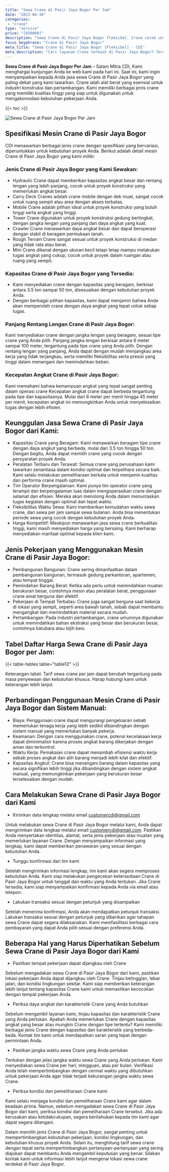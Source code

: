 ```yaml
---
title: "Sewa Crane di Pasir Jaya Bogor Per Jam"
date: "2023-04-18"
categories:
 - "crane"
type: "service"
price: "[650000]"
description: "Sewa Crane di Pasir Jaya Bogor fleksibel. Crane cocok untuk mendukung proyek sebagai peralatan angkat yang optimal. Konsultasi gratis sekarang."
focus_keyphrase: "Crane di Pasir Jaya Bogor"
meta_title: "Sewa Crane di Pasir Jaya Bogor [Fleksibel] - CDI"
meta_description: "Cari layanan Crane terbaik di Pasir Jaya Bogor? Tersedia Crane berkualitas untuk pengangkatan berat. Dapatkan penawaran sekarang."
---
```


**Sewa Crane di Pasir Jaya Bogor Per Jam** – Salam Mitra CDI, Kami menghargai kunjungan Anda ke web kami pada hari ini. Saat ini, kami ingin menyampaikan kepada Anda jasa sewa Crane di Pasir Jaya Bogor yang paling dekat yang kami tawarkan. Crane ialah alat berat yang esensial untuk industri konstruksi dan pertambangan. Kami memiliki berbagai jenis crane yang memiliki kualitas tinggi yang siap untuk digunakan untuk mengakomodasi kebutuhan pekerjaan Anda.

{{< toc >}}

![Sewa Crane di Pasir Jaya Bogor Per Jam](/images/crane/crane-08.jpg)

## Spesifikasi Mesin Crane di Pasir Jaya Bogor

CDI menawarkan berbagai jenis crane dengan spesifikasi yang bervariasi, diperuntukkan untuk kebutuhan proyek Anda. Berikut adalah detail mesin Crane di Pasir Jaya Bogor yang kami miliki:

### Jenis Crane di Pasir Jaya Bogor yang Kami Sewakan:

*   Hydraulic Crane dapat memberikan kapasitas angkat besar dan rentang lengan yang lebih panjang, cocok untuk proyek konstruksi yang memerlukan angkat besar.
*   Carry Deck Cranes adalah crane mobile dengan dek muat, sangat cocok untuk ruang sempit atau area dengan akses terbatas.
*   Mobile Crane adalah pilihan ideal untuk proyek konstruksi yang butuh tinggi serta angkat yang tinggi.
*   Tower Crane digunakan untuk proyek konstruksi gedung bertingkat, dengan jangka lengan yang panjang dan daya angkat yang kuat.
*   Crawler Crane menawarkan daya angkat besar dan dapat beroperasi dengan stabil di beragam permukaan tanah.
*   Rough Terrain Crane sangat sesuai untuk proyek konstruksi di medan yang tidak rata atau berat.
*   Mini Crane dikenal dengan ukuran kecil tetapi tetap mampu melakukan tugas angkat yang cukup, cocok untuk proyek dalam ruangan atau ruang yang sempit.

### Kapasitas Crane di Pasir Jaya Bogor yang Tersedia:

*   Kami menyediakan crane dengan kapasitas yang beragam, berkisar antara 3.5 ton sampai 50 ton, disesuaikan dengan kebutuhan proyek Anda.
*   Dengan berbagai pilihan kapasitas, kami dapat menjamin bahwa Anda akan memperoleh crane dengan daya angkat yang tepat untuk setiap tugas.

### Panjang Rentang Lengan Crane di Pasir Jaya Bogor:

Kami menyediakan crane dengan jangka lengan yang beragam, sesuai tipe crane yang Anda pilih. Panjang jangka lengan berkisar antara 6 meter sampai 100 meter, tergantung pada tipe crane yang Anda pilih. Dengan rentang lengan yang panjang, Anda dapat dengan mudah menjangkau area kerja yang tidak terjangkau, serta memiliki fleksibilitas serta presisi yang tinggi dalam menangani dan memindahkan beban.

### Kecepatan Angkat Crane di Pasir Jaya Bogor:

Kami memahami bahwa kemampuan angkat yang tepat sangat penting dalam operasi crane Kecepatan angkat crane dapat berbeda tergantung pada tipe dan kapasitasnya. Mulai dari 8 meter per menit hingga 45 meter per menit, kecepatan angkat ini memungkinkan Anda untuk menyelesaikan tugas dengan lebih efisien.

## Keunggulan Jasa Sewa Crane di Pasir Jaya Bogor dari Kami:

*   Kapasitas Crane yang Beragam: Kami menawarkan beragam tipe crane dengan daya angkut yang berbeda, mulai dari 3.5 ton hingga 50 ton. Dengan begitu, Anda dapat memilih crane yang cocok dengan persyaratan proyek Anda.
*   Peralatan Terbaru dan Terawat: Semua crane yang perusahaan kami tawarkan senantiasa dalam kondisi optimal dan terpelihara secara baik. Kami selalu melakukan pemeliharaan berkala untuk menjamin kualitas dan performa crane masih optimal.
*   Tim Operator Berpengalaman: Kami punya tim operator crane yang terampil dan berpengalaman luas dalam mengoperasikan crane dengan selamat dan efisien. Mereka akan menolong Anda dalam menuntaskan tugas kegiatan dengan optimal dan tepat waktu.
*   Fleksibilitas Waktu Sewa: Kami memberikan kemudahan waktu sewa crane, dari sewa per jam sampai sewa bulanan. Anda bisa menentukan periode sewa yang cocok dengan kebutuhan proyek Anda.
*   Harga Kompetitif: Meskipun menawarkan jasa sewa crane berkualitas tinggi, kami masih menyediakan harga yang bersaing. Kami berharap menyediakan manfaat optimal kepada klien kami.

## Jenis Pekerjaan yang Menggunakan Mesin Crane di Pasir Jaya Bogor:

*   Pembangunan Bangunan: Crane sering dimanfaatkan dalam pembangunan bangunan, termasuk gedung perkantoran, apartemen, atau tempat tinggal.
*   Pemindahan Barang Berat: Ketika ada perlu untuk memindahkan muatan berukuran besar, contohnya mesin atau peralatan berat, penggunaan crane amat berguna dan efektif.
*   Pekerjaan di Tempat Terbatas: Crane juga sangat berguna saat bekerja di lokasi yang sempit, seperti area bawah tanah, sebab dapat membantu mengangkat dan memindahkan material secara mudah.
*   Pertambangan: Pada industri pertambangan, crane umumnya digunakan untuk memindahkan bahan ekstraksi yang besar dan berukuran besar, contohnya batubara atau bijih besi.

## Tabel Daftar Harga Sewa Crane di Pasir Jaya Bogor per Jam:

{{< table-tables table="table12" >}}

Keterangan tabel: Tarif sewa crane per jam dapat berubah tergantung pada masa penyewaan dan kebutuhan khusus. Harap hubungi kami untuk keterangan lebih lanjut.

## Perbandingan Penggunaan Mesin Crane di Pasir Jaya Bogor dan Sistem Manual:

*   Biaya: Penggunaan crane dapat mengurangi pengeluaran sebab memerlukan tenaga kerja yang lebih sedikit dibandingkan dengan sistem manual yang memerlukan banyak pekerja.
*   Keamanan: Dengan cara menggunakan crane, potensi kecelakaan kerja dapat diminimalisir karena proses angkat barang dikerjakan dengan aman dan terkontrol.
*   Waktu Kerja: Pemakaian crane dapat menambah efisiensi waktu kerja sebab proses angkat dan alih barang menjadi lebih kilat dan efektif.
*   Kapasitas Angkut: Crane bisa menangani barang dalam kapasitas yang secara signifikan lebih tinggi jika dibandingkan dengan sistem angkat manual, yang memungkinkan pekerjaan yang berukuran besar terselesaikan dengan mudah.

## Cara Melakukan Sewa Crane di Pasir Jaya Bogor dari Kami

*   Kirimkan data lengkap melalui email customercdi@gmail.com

Untuk melakukan sewa Crane di Pasir Jaya Bogor melalui kami, Anda dapat mengirimkan data lengkap melalui email customercdi@gmail.com. Pastikan Anda menyertakan identitas, alamat, serta jenis pekerjaan atau muatan yang memerlukan layanan Crane. Dengan menyampaikan informasi yang lengkap, kami dapat memberikan penawaran yang sesuai dengan kebutuhan Anda.
*   Tunggu konfirmasi dari tim kami

Setelah mengirimkan informasi lengkap, tim kami akan segera memproses kebutuhan Anda. Kami siap melakukan pengecekan ketersediaan Crane di Pasir Jaya Bogor untuk tanggal dan waktu yang Anda tentukan. Jika Crane tersedia, kami siap menyampaikan konfirmasi kepada Anda via email atau telepon.
*   Lakukan transaksi sesuai dengan petunjuk yang disampaikan

Setelah menerima konfirmasi, Anda akan mendapatkan petunjuk transaksi. Lakukan transaksi sesuai dengan petunjuk yang diberikan agar tahapan sewa Crane dapat segera dilaksanakan. Kami memfasilitasi berbagai cara pembayaran yang dapat Anda pilih sesuai dengan preferensi Anda.

## Beberapa Hal yang Harus Diperhatikan Sebelum Sewa Crane di Pasir Jaya Bogor dari Kami

*   Pastikan tempat pekerjaan dapat dijangkau oleh Crane

Sebelum mengadakan sewa Crane di Pasir Jaya Bogor dari kami, pastikan lokasi pekerjaan Anda dapat dijangkau oleh Crane. Tinjau ketinggian, lebar jalan, dan kondisi lingkungan sekitar. Kami siap memberikan keterangan lebih lanjut tentang kapasitas Crane kami untuk memastikan kecocokan dengan tempat pekerjaan Anda.
*   Periksa daya angkat dan karakteristik Crane yang Anda butuhkan

Sebelum mengambil layanan kami, tinjau kapasitas dan karakteristik Crane yang Anda perlukan. Apakah Anda memerlukan Crane dengan kapasitas angkat yang besar atau mungkin Crane dengan tipe tertentu? Kami memiliki berbagai jenis Crane dengan kapasitas dan karakteristik yang berbeda-beda. Kontak tim kami untuk mendapatkan saran yang tepat dengan permintaan Anda.
*   Pastikan jangka waktu sewa Crane yang Anda perlukan

Tentukan dengan jelas jangka waktu sewa Crane yang Anda perlukan. Kami menyediakan sewa Crane per hari, mingguan, atau per bulan. Verifikasi Anda telah mempertimbangkan dengan cermat waktu yang dibutuhkan untuk pekerjaan Anda agar tidak terjadi kekurangan jangka waktu sewa Crane.
*   Periksa kondisi dan pemeliharaan Crane kami

Kami selalu menjaga kondisi dan pemeliharaan Crane kami agar dalam keadaan prima. Namun, sebelum mengadakan sewa Crane di Pasir Jaya Bogor dari kami, periksa kondisi dan pemeliharaan Crane tersebut. Jika ada kerusakan atau ketidakcukupan, segera beritahukan kepada tim kami agar dapat segera ditangani.

Dalam memilih jenis Crane di Pasir Jaya Bogor, sangat penting untuk mempertimbangkan kebutuhan pekerjaan, kondisi lingkungan, dan kebutuhan khusus proyek Anda. Selain itu, menghitung tarif sewa crane dengan tepat serta mempertimbangkan pertanyaan-pertanyaan yang sering diajukan dapat membantu Anda mengambil keputusan yang benar. Silakan kontak kami untuk informasi lebih lanjut mengenai lokasi sewa crane terdekat di Pasir Jaya Bogor.